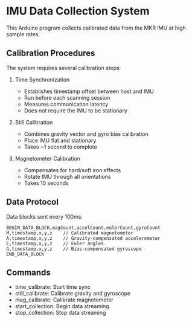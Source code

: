 
# IMU Data Collection System

This Arduino program collects calibrated data from the MKR IMU at high sample rates.

## Calibration Procedures
The system requires several calibration steps:

1. Time Synchronization
   - Establishes timestamp offset between host and IMU 
   - Run before each scanning session
   - Measures communication latency
   - Does not require the IMU to be stationary

2. Still Calibration
   - Combines gravity vector and gyro bias calibration
   - Place IMU flat and stationary
   - Takes ~1 second to complete

3. Magnetometer Calibration
   - Compensates for hard/soft iron effects
   - Rotate IMU through all orientations
   - Takes 10 seconds

## Data Protocol
Data blocks sent every 100ms:
```
BEGIN_DATA_BLOCK,magCount,accelCount,eulerCount,gyroCount
M,timestamp,x,y,z    // Calibrated magnetometer 
A,timestamp,x,y,z    // Gravity-compensated accelerometer
E,timestamp,x,y,z    // Euler angles
G,timestamp,x,y,z    // Bias-compensated gyroscope
END_DATA_BLOCK
```

## Commands
- time_calibrate: Start time sync
- still_calibrate: Calibrate gravity and gyroscope
- mag_calibrate: Calibrate magnetometer
- start_collection: Begin data streaming
- stop_collection: Stop data streaming
